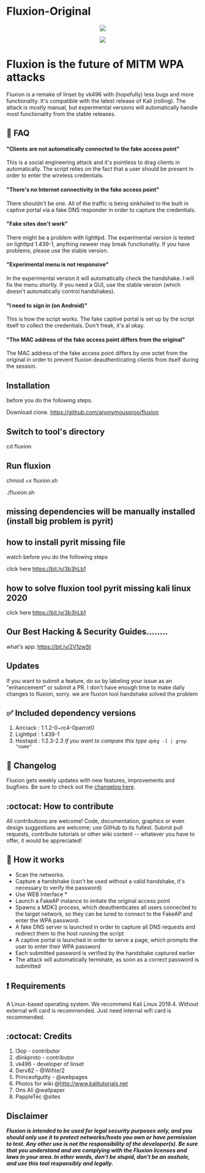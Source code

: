 # Fluxion-Original

<p align="center"><img src="https://github.com/banglatechnology/fluxion/blob/master/logos/trtrrrr.png?raw=true" /></p>
<p align="center"><img src="https://github.com/banglatechnology/fluxion/blob/master/logos/444.jpg?raw=true" /></p>

# Fluxion is the future of MITM WPA attacks
Fluxion is a remake of linset by vk496 with (hopefully) less bugs and more functionality. It's compatible with the latest release of Kali (rolling). The attack is mostly manual, but experimental versions will automatically handle most functionality from the stable releases.

## :trident: FAQ

#### "Clients are not automatically connected to the fake access point"
This is a social engineering attack and it's pointless to drag clients in automatically. The script relies on the fact that a user should be present in order to enter the wireless credentials.

#### "There's no Internet connectivity in the fake access point"
There shouldn't be one. All of the traffic is being sinkholed to the built in captive portal via a fake DNS responder in order to capture the credentials.

#### "Fake sites don't work"
There might be a problem with lighttpd. The experimental version is tested on lighttpd 1.439-1, anything neweer may break functionality. If you have problems, please use the stable version.

#### "Experimental menu is not responsive"
In the experimental version it will automatically check the handshake. I will fix the menu shortly. If you need a GUI, use the stable version (which doesn't automatically control handshakes).

#### "I need to sign in (on Android)"
This is how the script works. The fake captive portal is set up by the script itself to collect the credentials. Don't freak, it's al okay.

#### "The MAC address of the fake access point differs from the original"
The MAC address of the fake access point differs by one octet from the original in order to prevent fluxion deauthenticating clients from itself during the session. 

## Installation

before you do the following steps.

Download  clone. https://github.com/anonymousproo/fluxion

## Switch to tool's directory

cd fluxion 

## Run fluxion

chmod +x fluxion.sh

./fluxion.sh

## missing dependencies will be manually installed (install big problem is pyrit)

## how to install pyrit missing file 

watch before you do the following steps

click here https://bit.ly/3b3hLb1

## how to solve fluxion tool pyrit missing kali linux 2020 

click here https://bit.ly/3b3hLb1


## Our Best Hacking & Security Guides........

what's app: https://bit.ly/2V1zwSt

## Updates
If you want to submit a feature, do so by labeling your issue as an "enhancement" or submit a PR. I don't have enough time to make daily changes to fluxion, sorry.
we are fluxion tool handshake solved the problem

## :white_check_mark: Included dependency versions
1. Aircrack : 1:1.2-0~rc4-0parrot0
2. Lighttpd : 1.439-1
3. Hostapd  : 1:2.3-2.3 _If you want to compare this type `dpkg -l | grep "name"`_

## :scroll: Changelog
Fluxion gets weekly updates with new features, improvements and bugfixes.
Be sure to check out the [changelog here](https://github.com/FluxionNetwork/fluxion/commits/master).

## :octocat: How to contribute
All contributions are welcome! Code, documentation, graphics or even design suggestions are welcome; use GitHub to its fullest. Submit pull requests, contribute tutorials or other wiki content -- whatever you have to offer, it would be appreciated!

## :book: How it works
* Scan the networks.
* Capture a handshake (can't be used without a valid handshake, it's necessary to verify the password)
* Use WEB Interface *
* Launch a FakeAP instance to imitate the original access point
* Spawns a MDK3 process, which deauthenticates all users connected to the target network, so they can be lured to connect to the FakeAP and enter the WPA password.
* A fake DNS server is launched in order to capture all DNS requests and redirect them to the host running the script
* A captive portal is launched in order to serve a page, which prompts the user to enter their WPA password
* Each submitted password is verified by the handshake captured earlier
* The attack will automatically terminate, as soon as a correct password is submitted

## :heavy_exclamation_mark: Requirements

A Linux-based operating system. We recommend Kali Linux 2019.4. Without external wifi card is recommended.
Just need internal wifi card is recommended.

## :octocat: Credits
1. l3op - contributor
2. dlinkproto - contributor
3. vk496 - developer of linset
4. Derv82 - @Wifite/2
5. Princeofguilty - @webpages
6. Photos for wiki @http://www.kalitutorials.net
7. Ons Ali @wallpaper
8. PappleTec @sites

## Disclaimer

***Fluxion is intended to be used for legal security purposes only, and you should only use it to protect networks/hosts you own or have permission to test. Any other use is not the responsibility of the developer(s).  Be sure that you understand and are complying with the Fluxion licenses and laws in your area.  In other words, don't be stupid, don't be an asshole, and use this tool responsibly and legally.***
